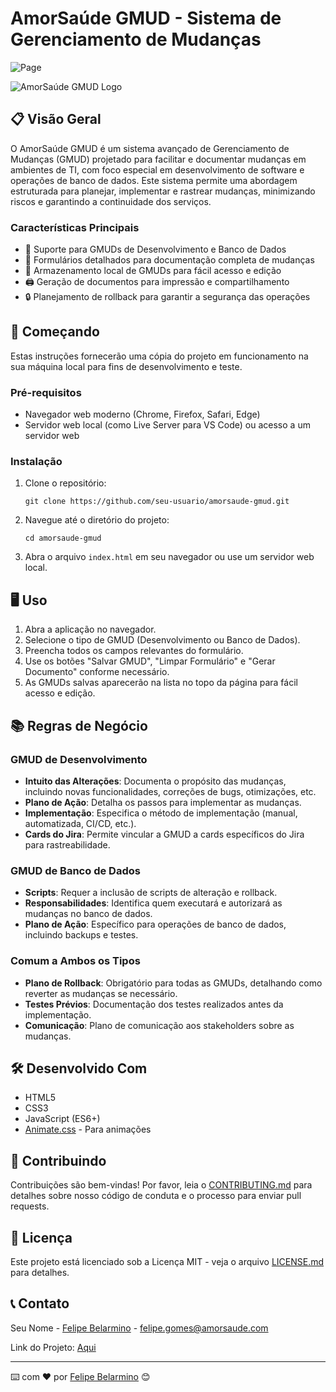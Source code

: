 # AmorSaúde GMUD - Sistema de Gerenciamento de Mudanças

![Page](https://techamorsaude.github.io/gmud-generator/)

![AmorSaúde GMUD Logo](https://www.amorsaude.com.br/wp-content/themes/amorsaude/assets/images/amorsaude-logo.svg)

## 📋 Visão Geral

O AmorSaúde GMUD é um sistema avançado de Gerenciamento de Mudanças (GMUD) projetado para facilitar e documentar mudanças em ambientes de TI, com foco especial em desenvolvimento de software e operações de banco de dados. Este sistema permite uma abordagem estruturada para planejar, implementar e rastrear mudanças, minimizando riscos e garantindo a continuidade dos serviços.

### Características Principais

- 🔄 Suporte para GMUDs de Desenvolvimento e Banco de Dados
- 📝 Formulários detalhados para documentação completa de mudanças
- 💾 Armazenamento local de GMUDs para fácil acesso e edição
- 🖨️ Geração de documentos para impressão e compartilhamento
- 🔒 Planejamento de rollback para garantir a segurança das operações

## 🚀 Começando

Estas instruções fornecerão uma cópia do projeto em funcionamento na sua máquina local para fins de desenvolvimento e teste.

### Pré-requisitos

- Navegador web moderno (Chrome, Firefox, Safari, Edge)
- Servidor web local (como Live Server para VS Code) ou acesso a um servidor web

### Instalação

1. Clone o repositório:
   ```
   git clone https://github.com/seu-usuario/amorsaude-gmud.git
   ```

2. Navegue até o diretório do projeto:
   ```
   cd amorsaude-gmud
   ```

3. Abra o arquivo `index.html` em seu navegador ou use um servidor web local.

## 🖥️ Uso

1. Abra a aplicação no navegador.
2. Selecione o tipo de GMUD (Desenvolvimento ou Banco de Dados).
3. Preencha todos os campos relevantes do formulário.
4. Use os botões "Salvar GMUD", "Limpar Formulário" e "Gerar Documento" conforme necessário.
5. As GMUDs salvas aparecerão na lista no topo da página para fácil acesso e edição.

## 📚 Regras de Negócio

### GMUD de Desenvolvimento

- **Intuito das Alterações**: Documenta o propósito das mudanças, incluindo novas funcionalidades, correções de bugs, otimizações, etc.
- **Plano de Ação**: Detalha os passos para implementar as mudanças.
- **Implementação**: Especifica o método de implementação (manual, automatizada, CI/CD, etc.).
- **Cards do Jira**: Permite vincular a GMUD a cards específicos do Jira para rastreabilidade.

### GMUD de Banco de Dados

- **Scripts**: Requer a inclusão de scripts de alteração e rollback.
- **Responsabilidades**: Identifica quem executará e autorizará as mudanças no banco de dados.
- **Plano de Ação**: Específico para operações de banco de dados, incluindo backups e testes.

### Comum a Ambos os Tipos

- **Plano de Rollback**: Obrigatório para todas as GMUDs, detalhando como reverter as mudanças se necessário.
- **Testes Prévios**: Documentação dos testes realizados antes da implementação.
- **Comunicação**: Plano de comunicação aos stakeholders sobre as mudanças.

## 🛠️ Desenvolvido Com

- HTML5
- CSS3
- JavaScript (ES6+)
- [Animate.css](https://animate.style/) - Para animações

## 👥 Contribuindo

Contribuições são bem-vindas! Por favor, leia o [CONTRIBUTING.md](CONTRIBUTING.md) para detalhes sobre nosso código de conduta e o processo para enviar pull requests.

## 📜 Licença

Este projeto está licenciado sob a Licença MIT - veja o arquivo [LICENSE.md](LICENSE.md) para detalhes.

## 📞 Contato

Seu Nome - [Felipe Belarmino](https://www.linkedin.com/in/felipe-belarmino/) - felipe.gomes@amorsaude.com

Link do Projeto: [Aqui](https://github.com/techamorsaude/gmud-generator)

---

⌨️ com ❤️ por [Felipe Belarmino](https://github.com/felipebelarmino) 😊
